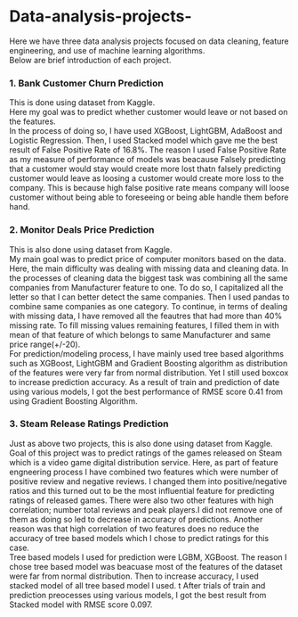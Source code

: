 # Data-analysis-projects-

Here we have three data analysis projects focused on data cleaning, feature engineering, and use of machine learning algorithms.<br>
Below are brief introduction of each project.


### 1. Bank Customer Churn Prediction

This is done using dataset from Kaggle.<br />
Here my goal was to predict whether customer would leave or not based on the features.<br />
In the process of doing so, I have used XGBoost, LightGBM, AdaBoost and Logistic Regression. Then, I used Stacked model which gave me the best result of False Positive Rate of 16.8%. The reason I used False Positive Rate as my measure of performance of models was beacause Falsely predicting that a customer would stay would create more lost thatn falsely predicting customer would leave as loosing a customer would create more loss to the company. This is because high false positive rate means company will loose customer without being able to foreseeing or being able handle them before hand. 

### 2. Monitor Deals Price Prediction

This is also done using dataset from Kaggle.<br />
My main goal was to predict price of computer monitors based on the data.<br />
Here, the main difficulty was dealing with missing data and cleaning data. In the processes of cleaning data the biggest task was combining all the same companies from Manufacturer feature to one. To do so, I capitalized all the letter so that I can better detect the same companies. Then I used pandas to combine same companies as one category. To continue, in terms of dealing with missing data, I have removed all the feautres that had more than 40% missing rate. To fill missing values remaining features, I filled them in with mean of that feature of which belongs to same Manufacturer and same price range(+/-20).<br />
For prediction/modeling process, I have mainly used tree based algorithms such as XGBoost, LightGBM and Gradient Boosting algorithm as distribution of the features were very far from normal distribution. Yet I still used boxcox to increase prediction accuracy. As a result of train and prediction of date using various models, I got the best performance of RMSE score 0.41 from using Gradient Boosting Algorithm.

### 3. Steam Release Ratings Prediction

Just as above two projects, this is also done using dataset from Kaggle.<br />
Goal of this project was to predict ratings of the games released on Steam which is a video game digital distribution service.
Here, as part of feature engneering process I have combined two features which were number of positive review and negative reviews. I changed them into positive/negative ratios and this turned out to be the most influential feature for predicting ratings of released games. There were also two other features with high correlation; number total reviews and peak players.I did not remove one of them as doing so led to decrease in accuracy of predictions. Another reason was that high correlation of two features does no reduce the accuracy of tree based models which I chose to predict ratings for this case. <br />
Tree based models I used for prediction were LGBM, XGBoost. The reason I chose tree based model was beacuase most of the features of the dataset were far from normal distribution.
Then to increase accuracy, I used stacked model of all tree based model I used. t After trials of train and prediction preocesses using various models, I got the best result from Stacked model with RMSE score 0.097. 
